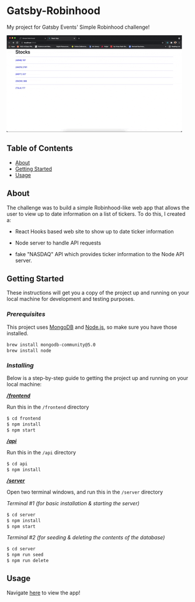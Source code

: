 # **Gatsby-Robinhood**
My project for Gatsby Events' Simple Robinhood challenge!

![til](./frontend/public/GatsbyRobinhoodDemo.gif)


## **Table of Contents**

- [About](#about)
- [Getting Started](#getting_started)
- [Usage](#usage)

## **About <a name = "about"></a>**
The challenge was to build a simple Robinhood-like web app that allows the user to view up to date information on a list of tickers. To do this, I created a: 

* React Hooks based web site to show up to date ticker information

* Node server to handle API requests

* fake "NASDAQ" API which provides ticker information to the Node API server.

## **Getting Started <a name = "getting_started"></a>**

These instructions will get you a copy of the project up and running on your local machine for development and testing purposes.

### ***Prerequisites***

This project uses [MongoDB](https://mongodb.com/) and [Node.js](https://nodejs.org/), so make sure you have those installed.

```
brew install mongodb-community@5.0
brew install node
```

### ***Installing***

Below is a step-by-step guide to getting the project up and running on your local machine:

***[/frontend](https://github.com/logan-ankenbrandt/Gatsby-Robinhood/blob/main/frontend/)***

Run this in the `/frontend` directory

```
$ cd frontend
$ npm install
$ npm start
```

***[/api](https://github.com/logan-ankenbrandt/Gatsby-Robinhood/blob/main/api/)***

Run this in the `/api` directory

```
$ cd api
$ npm install
```


***[/server](https://github.com/logan-ankenbrandt/Gatsby-Robinhood/blob/main/server/)***

Open two terminal windows, and run this in the `/server` directory

*Terminal #1 (for basic installation & starting the server)* 

```
$ cd server
$ npm install
$ npm start
```

*Terminal #2 (for seeding & deleting the contents of the database)*

```
$ cd server
$ npm run seed
$ npm run delete
```



## **Usage <a name = "usage"></a>**

Navigate [here](http://localhost:3000/) to view the app!
